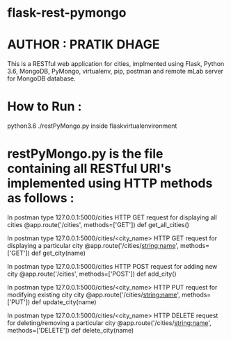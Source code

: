 # flask-rest-pymongo
# AUTHOR : PRATIK DHAGE

This is a RESTful web application for cities, implmented using
Flask, Python 3.6, MongoDB, PyMongo, virtualenv, pip, postman and remote mLab server for MongoDB database.

# How to Run :
python3.6 ./restPyMongo.py inside flaskvirtualenvironment


# restPyMongo.py is the file containing all RESTful URI's implemented using HTTP methods as follows :

In postman type 127.0.0.1:5000/cities
HTTP GET request for displaying all cities
@app.route('/cities', methods=['GET'])
def get_all_cities()

In postman type 127.0.0.1:5000/cities/<city_name>
HTTP GET request for displaying a particular city
@app.route('/cities/<string:name>', methods=['GET'])
def get_city(name)

In postman type 127.0.0.1:5000/cities
HTTP POST request for adding new city
@app.route('/cities', methods=['POST'])
def add_city()


In postman type 127.0.0.1:5000/cities/<city_name>
HTTP PUT request for modifying existing city city
@app.route('/cities/<string:name>', methods=['PUT'])
def update_city(name)


In postman type 127.0.0.1:5000/cities/<city_name>
HTTP DELETE request for deleting/removing a particular city
@app.route('/cities/<string:name>', methods=['DELETE'])
def delete_city(name)
